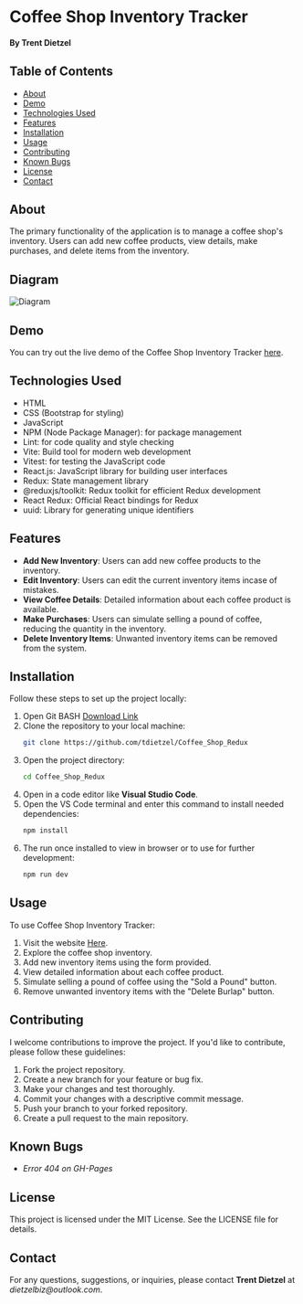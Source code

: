 # Coffee Shop Inventory Tracker
#### By Trent Dietzel

## Table of Contents
- [About](#about)
- [Demo](#demo)
- [Technologies Used](#technologies-used)
- [Features](#features)
- [Installation](#installation)
- [Usage](#usage)
- [Contributing](#contributing)
- [Known Bugs](#known-bugs)
- [License](#license)
- [Contact](#contact)

## About
The primary functionality of the application is to manage a coffee shop's inventory. Users can add new coffee products, view details, make purchases, and delete items from the inventory.

## Diagram
![Diagram](CoffeeShopDiagram.drawio.png)
## Demo
You can try out the live demo of the Coffee Shop Inventory Tracker [here](https://tdietzel.github.io/Coffee_Shop_Redux/).

## Technologies Used
- HTML
- CSS (Bootstrap for styling)
- JavaScript
- NPM (Node Package Manager): for package management
- Lint: for code quality and style checking
- Vite: Build tool for modern web development
- Vitest: for testing the JavaScript code
- React.js: JavaScript library for building user interfaces
- Redux: State management library
- @reduxjs/toolkit: Redux toolkit for efficient Redux development
- React Redux: Official React bindings for Redux
- uuid: Library for generating unique identifiers

## Features
- **Add New Inventory**: Users can add new coffee products to the inventory.
- **Edit Inventory**: Users can edit the current inventory items incase of mistakes.
- **View Coffee Details**: Detailed information about each coffee product is available.
- **Make Purchases**: Users can simulate selling a pound of coffee, reducing the quantity in the inventory.
- **Delete Inventory Items**: Unwanted inventory items can be removed from the system.

## Installation

Follow these steps to set up the project locally:
1. Open Git BASH [Download Link](https://gitforwindows.org/)
2. Clone the repository to your local machine:
   ```bash
   git clone https://github.com/tdietzel/Coffee_Shop_Redux
   ```
3. Open the project directory:
   ```bash
   cd Coffee_Shop_Redux
   ```
4. Open in a code editor like __Visual Studio Code__.
5. Open the VS Code terminal and enter this command to install needed dependencies:
   ```bash
   npm install
   ```
6. The run once installed to view in browser or to use for further development:
   ```bash
   npm run dev
   ```

## Usage
To use Coffee Shop Inventory Tracker:

1. Visit the website [Here](https://tdietzel.github.io/Coffee_Shop_Redux/).
2. Explore the coffee shop inventory.
3. Add new inventory items using the form provided.
4. View detailed information about each coffee product.
5. Simulate selling a pound of coffee using the "Sold a Pound" button.
6. Remove unwanted inventory items with the "Delete Burlap" button.

## Contributing

I welcome contributions to improve the project. If you'd like to contribute, please follow these guidelines:
1. Fork the project repository.
2. Create a new branch for your feature or bug fix.
3. Make your changes and test thoroughly.
4. Commit your changes with a descriptive commit message.
5. Push your branch to your forked repository.
6. Create a pull request to the main repository.

## Known Bugs

* _Error 404 on GH-Pages_

## License
This project is licensed under the MIT License. See the LICENSE file for details.

## Contact
For any questions, suggestions, or inquiries, please contact **Trent Dietzel** at _dietzelbiz@outlook.com_.
